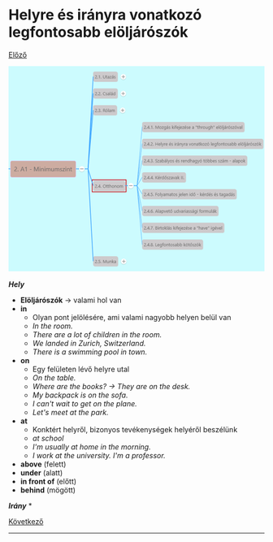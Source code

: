 # Helyre és irányra vonatkozó legfontosabb elöljárószók

[Előző](1.md)

![2.4](images/2.4.png)

***Hely***
* **Elöljárószók** -> valami hol van
* **in**
  * Olyan pont jelölésére, ami valami nagyobb helyen belül van
  * *In the room.*
  * *There are a lot of children in the room.*
  * *We landed in Zurich, Switzerland.*
  * *There is a swimming pool in town.*
* **on**
  * Egy felületen lévő helyre utal
  * *On the table.*
  * *Where are the books? -> They are on the desk.*
  * *My backpack is on the sofa.*
  * *I can't wait to get on the plane.*
  * *Let's meet at the park.*
* **at**
  * Konktért helyről, bizonyos tevékenységek helyéről beszélünk
  * *at school*
  * *I'm usually at home in the morning.*
  * *I work at the university. I'm a professor.*
* **above** (felett)
* **under** (alatt)
* **in front of** (előtt)
* **behind** (mögött)

***Irány***
* 

[Következő](3.md)

---
[^1]: 